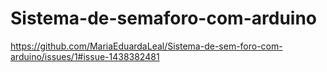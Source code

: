 # Sistema-de-semaforo-com-arduino

https://github.com/MariaEduardaLeal/Sistema-de-sem-foro-com-arduino/issues/1#issue-1438382481
